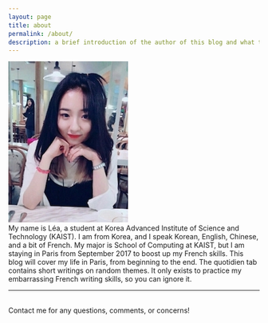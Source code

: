 ```yaml
---
layout: page
title: about
permalink: /about/
description: a brief introduction of the author of this blog and what this blog is about
---
```


<img class="col one right" src="/img/prof_pic.jpg">

<br/>
My name is Léa, a student at <a> Korea Advanced Institute of Science and Technology (KAIST)</a>. I am from Korea, and I speak Korean, English, Chinese, and a bit of French. My major is <a>School of Computing</a> at KAIST, but I am staying in Paris from September 2017 to boost up my French skills. This blog will cover my life in Paris, from beginning to the end. The quotidien tab contains short writings on random themes. It only exists to practice my embarrassing French writing skills, so you can ignore it.


<br/>
<hr/>
<br/>
<span class="contacticon center">
	<a href="mailto:yeaseul.parky@gmail.com"><i class="fa fa-envelope-square"></i></a>
	<a href="https://github.com/earlgreymacaron" target="_blank"><i class="fa fa-github-square"></i></a>
	<a href="https://www.facebook.com/yeaseul.park.33" target="_blank"><i class="fa fa-facebook-square"></i></a>
</span>

<div class="col three caption">
	Contact me for any questions, comments, or concerns!
</div>


